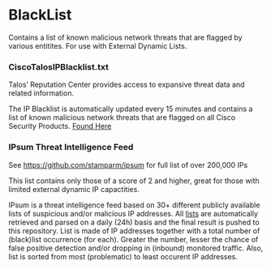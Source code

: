 # BlackList
Contains a list of known malicious network threats that are flagged by various entitites. For use with External Dynamic Lists.


### CiscoTalosIPBlacklist.txt
Talos’ Reputation Center provides access to expansive threat data and related information.

The IP Blacklist is automatically updated every 15 minutes and contains a list of known malicious network threats that are flagged on all Cisco Security Products. [Found Here](https://www.talosintelligence.com/documents/ip-blacklist)

### IPsum Threat Intelligence Feed
See https://github.com/stamparm/ipsum for full list of over 200,000 IPs

This list contains only those of a score of 2 and higher, great for those with limited external dynamic IP capactities.

IPsum is a threat intelligence feed based on 30+ different publicly available lists of suspicious and/or malicious IP addresses. All [lists](https://github.com/stamparm/maltrail) are automatically retrieved and parsed on a daily (24h) basis and the final result is pushed to this repository. List is made of IP addresses together with a total number of (black)list occurrence (for each). Greater the number, lesser the chance of false positive detection and/or dropping in (inbound) monitored traffic. Also, list is sorted from most (problematic) to least occurent IP addresses.
